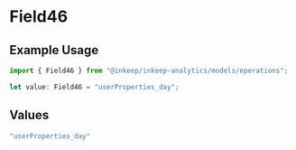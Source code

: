 # Field46

## Example Usage

```typescript
import { Field46 } from "@inkeep/inkeep-analytics/models/operations";

let value: Field46 = "userProperties_day";
```

## Values

```typescript
"userProperties_day"
```